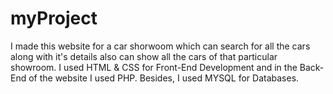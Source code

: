 # myProject
I made this website for a car shorwoom which can search for all the cars along with it's details also can show all the cars of that particular showroom. I used HTML &amp; CSS for Front-End Development and in the Back-End of  the website I used PHP. Besides, I used MYSQL for Databases.
